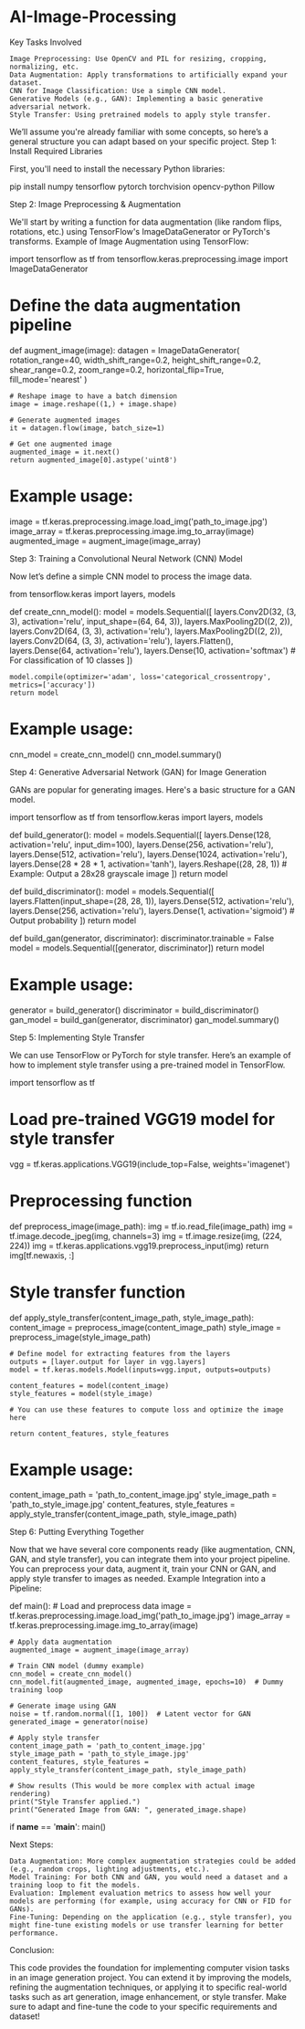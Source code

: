 # AI-Image-Processing
Key Tasks Involved

    Image Preprocessing: Use OpenCV and PIL for resizing, cropping, normalizing, etc.
    Data Augmentation: Apply transformations to artificially expand your dataset.
    CNN for Image Classification: Use a simple CNN model.
    Generative Models (e.g., GAN): Implementing a basic generative adversarial network.
    Style Transfer: Using pretrained models to apply style transfer.

We’ll assume you're already familiar with some concepts, so here’s a general structure you can adapt based on your specific project.
Step 1: Install Required Libraries

First, you'll need to install the necessary Python libraries:

pip install numpy tensorflow pytorch torchvision opencv-python Pillow

Step 2: Image Preprocessing & Augmentation

We'll start by writing a function for data augmentation (like random flips, rotations, etc.) using TensorFlow's ImageDataGenerator or PyTorch's transforms.
Example of Image Augmentation using TensorFlow:

import tensorflow as tf
from tensorflow.keras.preprocessing.image import ImageDataGenerator

# Define the data augmentation pipeline
def augment_image(image):
    datagen = ImageDataGenerator(
        rotation_range=40,
        width_shift_range=0.2,
        height_shift_range=0.2,
        shear_range=0.2,
        zoom_range=0.2,
        horizontal_flip=True,
        fill_mode='nearest'
    )
    
    # Reshape image to have a batch dimension
    image = image.reshape((1,) + image.shape)
    
    # Generate augmented images
    it = datagen.flow(image, batch_size=1)
    
    # Get one augmented image
    augmented_image = it.next()
    return augmented_image[0].astype('uint8')

# Example usage:
image = tf.keras.preprocessing.image.load_img('path_to_image.jpg')
image_array = tf.keras.preprocessing.image.img_to_array(image)
augmented_image = augment_image(image_array)

Step 3: Training a Convolutional Neural Network (CNN) Model

Now let’s define a simple CNN model to process the image data.

from tensorflow.keras import layers, models

def create_cnn_model():
    model = models.Sequential([
        layers.Conv2D(32, (3, 3), activation='relu', input_shape=(64, 64, 3)),
        layers.MaxPooling2D((2, 2)),
        layers.Conv2D(64, (3, 3), activation='relu'),
        layers.MaxPooling2D((2, 2)),
        layers.Conv2D(64, (3, 3), activation='relu'),
        layers.Flatten(),
        layers.Dense(64, activation='relu'),
        layers.Dense(10, activation='softmax')  # For classification of 10 classes
    ])
    
    model.compile(optimizer='adam', loss='categorical_crossentropy', metrics=['accuracy'])
    return model

# Example usage:
cnn_model = create_cnn_model()
cnn_model.summary()

Step 4: Generative Adversarial Network (GAN) for Image Generation

GANs are popular for generating images. Here's a basic structure for a GAN model.

import tensorflow as tf
from tensorflow.keras import layers, models

def build_generator():
    model = models.Sequential([
        layers.Dense(128, activation='relu', input_dim=100),
        layers.Dense(256, activation='relu'),
        layers.Dense(512, activation='relu'),
        layers.Dense(1024, activation='relu'),
        layers.Dense(28 * 28 * 1, activation='tanh'),
        layers.Reshape((28, 28, 1))  # Example: Output a 28x28 grayscale image
    ])
    return model

def build_discriminator():
    model = models.Sequential([
        layers.Flatten(input_shape=(28, 28, 1)),
        layers.Dense(512, activation='relu'),
        layers.Dense(256, activation='relu'),
        layers.Dense(1, activation='sigmoid')  # Output probability
    ])
    return model

def build_gan(generator, discriminator):
    discriminator.trainable = False
    model = models.Sequential([generator, discriminator])
    return model

# Example usage:
generator = build_generator()
discriminator = build_discriminator()
gan_model = build_gan(generator, discriminator)
gan_model.summary()

Step 5: Implementing Style Transfer

We can use TensorFlow or PyTorch for style transfer. Here’s an example of how to implement style transfer using a pre-trained model in TensorFlow.

import tensorflow as tf

# Load pre-trained VGG19 model for style transfer
vgg = tf.keras.applications.VGG19(include_top=False, weights='imagenet')

# Preprocessing function
def preprocess_image(image_path):
    img = tf.io.read_file(image_path)
    img = tf.image.decode_jpeg(img, channels=3)
    img = tf.image.resize(img, (224, 224))
    img = tf.keras.applications.vgg19.preprocess_input(img)
    return img[tf.newaxis, :]

# Style transfer function
def apply_style_transfer(content_image_path, style_image_path):
    content_image = preprocess_image(content_image_path)
    style_image = preprocess_image(style_image_path)
    
    # Define model for extracting features from the layers
    outputs = [layer.output for layer in vgg.layers]
    model = tf.keras.models.Model(inputs=vgg.input, outputs=outputs)
    
    content_features = model(content_image)
    style_features = model(style_image)
    
    # You can use these features to compute loss and optimize the image here
    
    return content_features, style_features

# Example usage:
content_image_path = 'path_to_content_image.jpg'
style_image_path = 'path_to_style_image.jpg'
content_features, style_features = apply_style_transfer(content_image_path, style_image_path)

Step 6: Putting Everything Together

Now that we have several core components ready (like augmentation, CNN, GAN, and style transfer), you can integrate them into your project pipeline. You can preprocess your data, augment it, train your CNN or GAN, and apply style transfer to images as needed.
Example Integration into a Pipeline:

def main():
    # Load and preprocess data
    image = tf.keras.preprocessing.image.load_img('path_to_image.jpg')
    image_array = tf.keras.preprocessing.image.img_to_array(image)

    # Apply data augmentation
    augmented_image = augment_image(image_array)
    
    # Train CNN model (dummy example)
    cnn_model = create_cnn_model()
    cnn_model.fit(augmented_image, augmented_image, epochs=10)  # Dummy training loop
    
    # Generate image using GAN
    noise = tf.random.normal([1, 100])  # Latent vector for GAN
    generated_image = generator(noise)

    # Apply style transfer
    content_image_path = 'path_to_content_image.jpg'
    style_image_path = 'path_to_style_image.jpg'
    content_features, style_features = apply_style_transfer(content_image_path, style_image_path)

    # Show results (This would be more complex with actual image rendering)
    print("Style Transfer applied.")
    print("Generated Image from GAN: ", generated_image.shape)

if __name__ == '__main__':
    main()

Next Steps:

    Data Augmentation: More complex augmentation strategies could be added (e.g., random crops, lighting adjustments, etc.).
    Model Training: For both CNN and GAN, you would need a dataset and a training loop to fit the models.
    Evaluation: Implement evaluation metrics to assess how well your models are performing (for example, using accuracy for CNN or FID for GANs).
    Fine-Tuning: Depending on the application (e.g., style transfer), you might fine-tune existing models or use transfer learning for better performance.

Conclusion:

This code provides the foundation for implementing computer vision tasks in an image generation project. You can extend it by improving the models, refining the augmentation techniques, or applying it to specific real-world tasks such as art generation, image enhancement, or style transfer. Make sure to adapt and fine-tune the code to your specific requirements and dataset!
